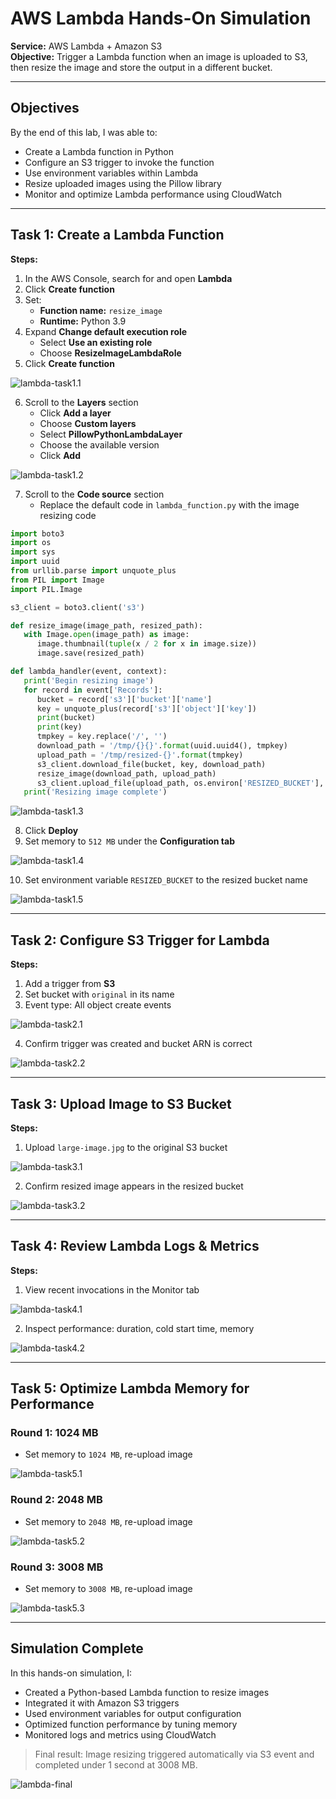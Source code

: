 
# AWS Lambda Hands-On Simulation  
**Service:** AWS Lambda + Amazon S3  
**Objective:** Trigger a Lambda function when an image is uploaded to S3, then resize the image and store the output in a different bucket.

---

## Objectives

By the end of this lab, I was able to:

- Create a Lambda function in Python
- Configure an S3 trigger to invoke the function
- Use environment variables within Lambda
- Resize uploaded images using the Pillow library
- Monitor and optimize Lambda performance using CloudWatch

---

## Task 1: Create a Lambda Function

**Steps:**

1. In the AWS Console, search for and open **Lambda**
2. Click **Create function**
3. Set:
   - **Function name:** `resize_image`
   - **Runtime:** Python 3.9
4. Expand **Change default execution role**
   - Select **Use an existing role**
   - Choose **ResizeImageLambdaRole**
5. Click **Create function**

![lambda-task1.1](./screenshots/lambda/lambda-task1.1.png)

6. Scroll to the **Layers** section
   - Click **Add a layer**
   - Choose **Custom layers**
   - Select **PillowPythonLambdaLayer**
   - Choose the available version
   - Click **Add**

![lambda-task1.2](./screenshots/lambda/lambda-task1.2.png)

7. Scroll to the **Code source** section
   - Replace the default code in `lambda_function.py` with the image resizing code
  
```python
import boto3
import os
import sys
import uuid
from urllib.parse import unquote_plus
from PIL import Image
import PIL.Image

s3_client = boto3.client('s3')

def resize_image(image_path, resized_path):
   with Image.open(image_path) as image:
      image.thumbnail(tuple(x / 2 for x in image.size))
      image.save(resized_path)

def lambda_handler(event, context):
   print('Begin resizing image')
   for record in event['Records']:
      bucket = record['s3']['bucket']['name']
      key = unquote_plus(record['s3']['object']['key'])
      print(bucket)
      print(key)
      tmpkey = key.replace('/', '')
      download_path = '/tmp/{}{}'.format(uuid.uuid4(), tmpkey)
      upload_path = '/tmp/resized-{}'.format(tmpkey)
      s3_client.download_file(bucket, key, download_path)
      resize_image(download_path, upload_path)
      s3_client.upload_file(upload_path, os.environ['RESIZED_BUCKET'], key)
   print('Resizing image complete')
```

![lambda-task1.3](./screenshots/lambda/lambda-task1.3.png)

8. Click **Deploy**
9. Set memory to `512 MB` under the **Configuration tab**

![lambda-task1.4](./screenshots/lambda/lambda-task1.4.png)

10. Set environment variable `RESIZED_BUCKET` to the resized bucket name

![lambda-task1.5](./screenshots/lambda/lambda-task1.5.png)

---

## Task 2: Configure S3 Trigger for Lambda

**Steps:**

1. Add a trigger from **S3**
2. Set bucket with `original` in its name
3. Event type: All object create events

![lambda-task2.1](./screenshots/lambda/lambda-task2.1.png)

4. Confirm trigger was created and bucket ARN is correct

![lambda-task2.2](./screenshots/lambda/lambda-task2.2.png)

---

## Task 3: Upload Image to S3 Bucket

**Steps:**

1. Upload `large-image.jpg` to the original S3 bucket

![lambda-task3.1](./screenshots/lambda/lambda-task3.1.png)

2. Confirm resized image appears in the resized bucket

![lambda-task3.2](./screenshots/lambda/lambda-task3.2.png)

---

## Task 4: Review Lambda Logs & Metrics

**Steps:**

1. View recent invocations in the Monitor tab

![lambda-task4.1](./screenshots/lambda/lambda-task4.1.png)

2. Inspect performance: duration, cold start time, memory

![lambda-task4.2](./screenshots/lambda/lambda-task4.2.png)

---

## Task 5: Optimize Lambda Memory for Performance

### Round 1: 1024 MB

- Set memory to `1024 MB`, re-upload image

![lambda-task5.1](./screenshots/lambda/lambda-task5.1.png)

### Round 2: 2048 MB

- Set memory to `2048 MB`, re-upload image

![lambda-task5.2](./screenshots/lambda/lambda-task5.2.png)

### Round 3: 3008 MB

- Set memory to `3008 MB`, re-upload image

![lambda-task5.3](./screenshots/lambda/lambda-task5.3.png)

---

## Simulation Complete

In this hands-on simulation, I:

- Created a Python-based Lambda function to resize images
- Integrated it with Amazon S3 triggers
- Used environment variables for output configuration
- Optimized function performance by tuning memory
- Monitored logs and metrics using CloudWatch

> Final result: Image resizing triggered automatically via S3 event and completed under 1 second at 3008 MB.

![lambda-final](./screenshots/lambda/lambda-final.png)

